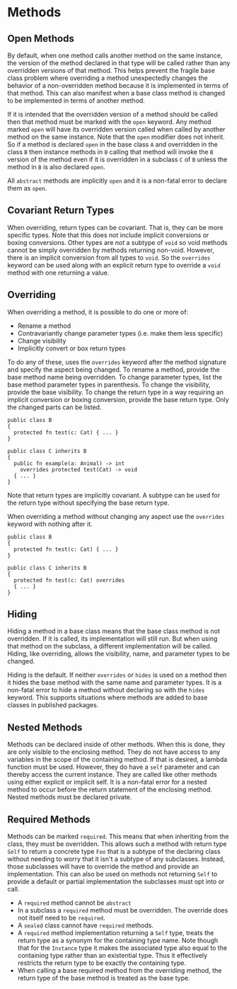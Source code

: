 # Methods

## Open Methods

By default, when one method calls another method on the same instance, the version of the method
declared in that type will be called rather than any overridden versions of that method. This helps
prevent the fragile base class problem where overriding a method unexpectedly changes the behavior
of a non-overridden method because it is implemented in terms of that method. This can also manifest
when a base class method is changed to be implemented in terms of another method.

If it is intended that the overridden version of a method should be called then that method must be
marked with the `open` keyword. Any method marked `open` will have its overridden version called
when called by another method on the same instance. Note that the `open` modifier does not inherit.
So if a method is declared `open` in the base class `A` and overridden in the class `B` then
instance methods in `B` calling that method will invoke the `B` version of the method even if it is
overridden in a subclass `C` of `B` unless the method in `B` is also declared `open`.

All `abstract` methods are implicitly `open` and it is a non-fatal error to declare them as `open`.

## Covariant Return Types

When overriding, return types can be covariant. That is, they can be more specific types. Note that
this does not include implicit conversions or boxing conversions. Other types are *not* a subtype of
`void` so void methods cannot be simply overridden by methods returning non-void. However, there is
an implicit conversion from all types to `void`. So the `overrides` keyword can be used along with
an explicit return type to override a `void` method with one returning a value.

## Overriding

When overriding a method, it is possible to do one or more of:

* Rename a method
* Contravariantly change parameter types (i.e. make them less specific)
* Change visibility
* Implicitly convert or box return types

To do any of these, uses the `overrides` keyword after the method signature and specify the aspect
being changed. To rename a method, provide the base method name being overridden. To change
parameter types, list the base method parameter types in parenthesis. To change the visibility,
provide the base visibility. To change the return type in a way requiring an implicit conversion or
boxing conversion, provide the base return type. Only the changed parts can be listed.

```azoth
public class B
{
  protected fn test(c: Cat) { ... }
}

public class C inherits B
{
  public fn example(a: Animal) -> int
    overrides protected test(Cat) -> void
  { ... }
}
```

Note that return types are implicitly covariant. A subtype can be used for the return type without
specifying the base return type.

When overriding a method without changing any aspect use the `overrides` keyword with nothing after
it.

```azoth
public class B
{
  protected fn test(c: Cat) { ... }
}

public class C inherits B
{
  protected fn test(c: Cat) overrides
  { ... }
}
```

## Hiding

Hiding a method in a base class means that the base class method is not overridden. If it is called,
its implementation will still run. But when using that method on the subclass, a different
implementation will be called. Hiding, like overriding, allows the visibility, name, and parameter
types to be changed.

Hiding is the default. If neither `overrides` or `hides` is used on a method then it hides the base
method with the same name and parameter types. It is a non-fatal error to hide a method without
declaring so with the `hides` keyword. This supports situations where methods are added to base
classes in published packages.

## Nested Methods

Methods can be declared inside of other methods. When this is done, they are only visible to the
enclosing method. They do not have access to any variables in the scope of the containing method. If
that is desired, a lambda function must be used. However, they do have a `self` parameter and can
thereby access the current instance. They are called like other methods using either explicit or
implicit self. It is a non-fatal error for a nested method to occur before the return statement of
the enclosing method. Nested methods must be declared private.

## Required Methods

Methods can be marked `required`. This means that when inheriting from the class, they must be
overridden. This allows such a method with return type `Self` to return a concrete type `Foo` that
is a subtype of the declaring class without needing to worry that it isn't a subtype of any
subclasses. Instead, those subclasses will have to override the method and provide an
implementation. This can also be used on methods not returning `Self` to provide a default or
partial implementation the subclasses must opt into or call.

* A `required` method cannot be `abstract`
* In a subclass a `required` method must be overridden. The override does not itself need to be
  `required`.
* A `sealed` class cannot have `required` methods.
* A `required` method implementation returning a `Self` type, treats the return type as a synonym
  for the containing type name. Note though that for the `Instance` type it makes the associated
  type also equal to the containing type rather than an existential type. Thus it effectively
  restricts the return type to be exactly the containing type.
* When calling a base required method from the overriding method, the return type of the base method
  is treated as the base type.
